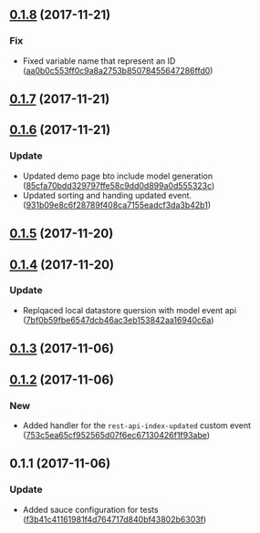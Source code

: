 <a name="0.1.8"></a>
## [0.1.8](https://github.com/advanced-rest-client/rest-api-menu/compare/0.1.7...0.1.8) (2017-11-21)


### Fix

* Fixed variable name that represent an ID ([aa0b0c553ff0c9a8a2753b85078455647286ffd0](https://github.com/advanced-rest-client/rest-api-menu/commit/aa0b0c553ff0c9a8a2753b85078455647286ffd0))



<a name="0.1.7"></a>
## [0.1.7](https://github.com/advanced-rest-client/rest-api-menu/compare/0.1.6...0.1.7) (2017-11-21)




<a name="0.1.6"></a>
## [0.1.6](https://github.com/advanced-rest-client/rest-api-menu/compare/0.1.5...0.1.6) (2017-11-21)


### Update

* Updated demo page bto include model generation ([85cfa70bdd329797ffe58c9dd0d899a0d555323c](https://github.com/advanced-rest-client/rest-api-menu/commit/85cfa70bdd329797ffe58c9dd0d899a0d555323c))
* Updated sorting and handing updated event. ([931b09e8c6f28789f408ca7155eadcf3da3b42b1](https://github.com/advanced-rest-client/rest-api-menu/commit/931b09e8c6f28789f408ca7155eadcf3da3b42b1))



<a name="0.1.5"></a>
## [0.1.5](https://github.com/advanced-rest-client/rest-api-menu/compare/0.1.4...0.1.5) (2017-11-20)




<a name="0.1.4"></a>
## [0.1.4](https://github.com/advanced-rest-client/rest-api-menu/compare/0.1.3...0.1.4) (2017-11-20)


### Update

* Replqaced local datastore quersion with model event api ([7bf0b59fbe6547dcb46ac3eb153842aa16940c6a](https://github.com/advanced-rest-client/rest-api-menu/commit/7bf0b59fbe6547dcb46ac3eb153842aa16940c6a))



<a name="0.1.3"></a>
## [0.1.3](https://github.com/advanced-rest-client/rest-api-menu/compare/0.1.2...0.1.3) (2017-11-06)




<a name="0.1.2"></a>
## [0.1.2](https://github.com/advanced-rest-client/rest-api-menu/compare/0.1.1...0.1.2) (2017-11-06)


### New

* Added handler for the `rest-api-index-updated` custom event ([753c5ea65cf952565d07f6ec67130426f1f93abe](https://github.com/advanced-rest-client/rest-api-menu/commit/753c5ea65cf952565d07f6ec67130426f1f93abe))



<a name="0.1.1"></a>
## 0.1.1 (2017-11-06)


### Update

* Added sauce configuration for tests ([f3b41c41161981f4d764717d840bf43802b6303f](https://github.com/advanced-rest-client/rest-api-menu/commit/f3b41c41161981f4d764717d840bf43802b6303f))



